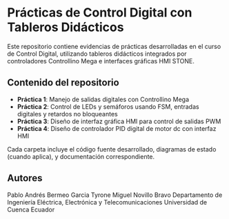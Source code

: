 # Prácticas de Control Digital con Tableros Didácticos

Este repositorio contiene evidencias de prácticas desarrolladas en el curso de Control Digital, utilizando tableros didácticos integrados por controladores Controllino Mega e interfaces gráficas HMI STONE.

## Contenido del repositorio

- **Práctica 1**: Manejo de salidas digitales con Controllino Mega
- **Práctica 2**: Control de LEDs y semáforos usando FSM, entradas digitales y retardos no bloqueantes
- **Práctica 3**: Diseño de interfaz gráfica HMI para control de salidas PWM
- **Práctica 4**: Diseño de controlador PID digital de motor dc con interfaz HMI

Cada carpeta incluye el código fuente desarrollado, diagramas de estado (cuando aplica), y documentación correspondiente.

## Autores
Pablo Andrés Bermeo Garcia
Tyrone Miguel Novillo Bravo
Departamento de Ingeniería Eléctrica, Electrónica y Telecomunicaciones
Universidad de Cuenca 
Ecuador
